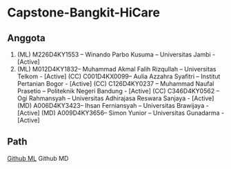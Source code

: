 # Capstone-Bangkit-HiCare

## Anggota
1. (ML) M226D4KY1553 – Winando Parbo Kusuma – Universitas Jambi - [Active]
2. (ML) M012D4KY1832– Muhammad Akmal Falih Rizqullah – Universitas Telkom - [Active]
(CC) C001D4KX0099– Aulia Azzahra Syafitri – Institut Pertanian Bogor - [Active]
(CC) C126D4KY0237 – Muhammad Naufal Prasetio – Politeknik Negeri Bandung - [Active]
(CC)  C346D4KY0562 – Ogi Rahmansyah – Universitas Adhirajasa Reswara Sanjaya - [Active]
(MD) A006D4KY3423– Ihsan Ferniansyah – Universitas Brawijaya - [Active]
(MD) A009D4KY3656– Simon Yunior – Universitas Gunadarma - [Active]

## Path
[Github ML](https://github.com/Winando29/HiCare-For-Your-Healthy-Daily-Life-Mobile-Application/tree/main)
Github MD
